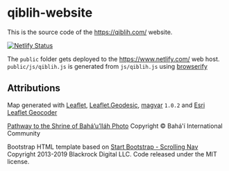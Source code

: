 # qiblih-website

This is the source code of the <https://qiblih.com/> website.

[![Netlify Status](https://api.netlify.com/api/v1/badges/2e83bf87-458c-4e0c-bb8d-130feb12a85b/deploy-status)](https://app.netlify.com/sites/qiblih/deploys)

The `public` folder gets deployed to the <https://www.netlify.com/> web host.
`public/js/qiblih.js` is generated from `js/qiblih.js` using [browserify](http://browserify.org/)

## Attributions

Map generated with [Leaflet](https://leafletjs.com/), [Leaflet.Geodesic](https://github.com/henrythasler/Leaflet.Geodesic), [magvar](https://github.com/dpyeates/magvar) `1.0.2` and [Esri Leaflet Geocoder](https://github.com/Esri/esri-leaflet-geocoder)

[Pathway to the Shrine of Bahá’u’lláh Photo](https://media.bahai.org/detail/2281710/)
Copyright © Bahá'í International Community

Bootstrap HTML template based on [Start Bootstrap - Scrolling Nav](https://github.com/BlackrockDigital/startbootstrap-scrolling-nav)
Copyright 2013-2019 Blackrock Digital LLC. Code released under the MIT license.
